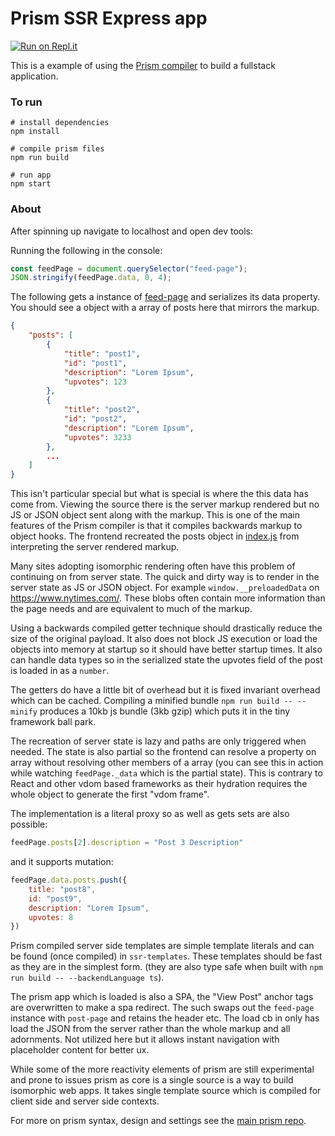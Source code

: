 # Prism SSR Express app

[![Run on Repl.it](https://repl.it/badge/github/kaleidawave/prism-ssr-demo)](https://repl.it/github/kaleidawave/prism-ssr-demo)

This is a example of using the [Prism compiler](https://github.com/kaleidawave/prism) to build a fullstack application.

### To run

```
# install dependencies
npm install

# compile prism files
npm run build

# run app
npm start
```

### About

After spinning up navigate to localhost and open dev tools:

Running the following in the console:

```js
const feedPage = document.querySelector("feed-page");
JSON.stringify(feedPage.data, 0, 4);
```

The following gets a instance of [feed-page](https://github.com/kaleidawave/prism-ssr-demo/tree/main/views/feed.page.prism) and serializes its data property. You should see a object with a array of posts here that mirrors the markup.

```json
{
    "posts": [
        {
            "title": "post1",
            "id": "post1",
            "description": "Lorem Ipsum",
            "upvotes": 123
        },
        {
            "title": "post2",
            "id": "post2",
            "description": "Lorem Ipsum",
            "upvotes": 3233
        },
        ...
    ]
}
```

This isn't particular special but what is special is where the this data has come from. Viewing the source there is the server markup rendered but no JS or JSON object sent along with the markup. This is one of the main features of the Prism compiler is that it compiles backwards markup to object hooks. The frontend recreated the posts object in [index.js](https://github.com/kaleidawave/prism-ssr-demo/tree/main/index.js) from interpreting the server rendered markup.

Many sites adopting isomorphic rendering often have this problem of continuing on from server state. The quick and dirty way is to render in the server state as JS or JSON object. For example `window.__preloadedData` on https://www.nytimes.com/. These blobs often contain more information than the page needs and are equivalent to much of the markup. 

Using a backwards compiled getter technique should drastically reduce the size of the original payload. It also does not block JS execution or load the objects into memory at startup so it should have better startup times. It also can handle data types so in the serialized state the upvotes field of the post is loaded in as a `number`.

The getters do have a little bit of overhead but it is fixed invariant overhead which can be cached. Compiling a minified bundle `npm run build -- --minify` produces a 10kb js bundle (3kb gzip) which puts it in the tiny framework ball park. 

The recreation of server state is lazy and paths are only triggered when needed. The state is also partial so the frontend can resolve a property on array without resolving other members of a array (you can see this in action while watching `feedPage._data` which is the partial state). This is contrary to React and other vdom based frameworks as their hydration requires the whole object to generate the first "vdom frame".

The implementation is a literal proxy so as well as gets sets are also possible:

```js
feedPage.posts[2].description = "Post 3 Description"
```

and it supports mutation:

```js
feedPage.data.posts.push({
    title: "post8",
    id: "post9",
    description: "Lorem Ipsum",
    upvotes: 8
})
```

Prism compiled server side templates are simple template literals and can be found (once compiled) in `ssr-templates`. These templates should be fast as they are in the simplest form. (they are also type safe when built with `npm run build -- --backendLanguage ts`).

The prism app which is loaded is also a SPA, the "View Post" anchor tags are overwritten to make a spa redirect. The such  swaps out the `feed-page` instance with `post-page` and retains the header etc. The load cb in only has load the JSON from the server rather than the whole markup and all adornments. Not utilized here but it allows instant navigation with placeholder content for better ux.

While some of the more reactivity elements of prism are still experimental and prone to issues prism as core is a single source is a way to build isomorphic web apps. It takes single template source which is compiled for client side and server side contexts.

For more on prism syntax, design and settings see the [main prism repo](https://github.com/kaleidawave/prism). 
